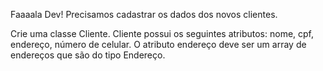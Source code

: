 Faaaala Dev!
Precisamos cadastrar os dados dos novos clientes.

Crie uma classe Cliente. Cliente possui os seguintes atributos: nome, cpf, endereço, número de celular. O atributo endereço deve ser um array de endereços que são do tipo Endereço.

